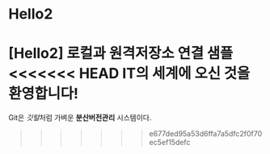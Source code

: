 # Hello2
[Hello2] 로컬과 원격저장소 연결 샘플
<<<<<<< HEAD
IT의 세계에 오신 것을 환영합니다!
=======

Git은 *깃털*처럼 가벼운 **분산버전관리** 시스템이다.
>>>>>>> e677ded95a53d6ffa7a5dfc2f0f70ec5ef15defc
